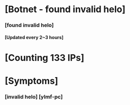 # [Botnet - found invalid helo]
### [found invalid helo]
#### [Updated every 2~3 hours]

# [Counting 133 IPs]

# [Symptoms] 
###   [invalid helo] [ylmf-pc]
